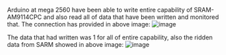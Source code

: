 Arduino at mega 2560 have been able to write entire capability of SRAM-AM9114CPC and also  read all of data that have been written and monitored that.
The connection has provided in above image:
![image](https://github.com/user-attachments/assets/bbfafa49-8ecf-4b9f-ba1f-de9ea0762609)

The data that had written was 1 for all of entire capability, also the ridden data from SARM showed in above image:
![image](https://github.com/user-attachments/assets/2077b9f6-4840-443b-b186-dbb2343db1a9)
